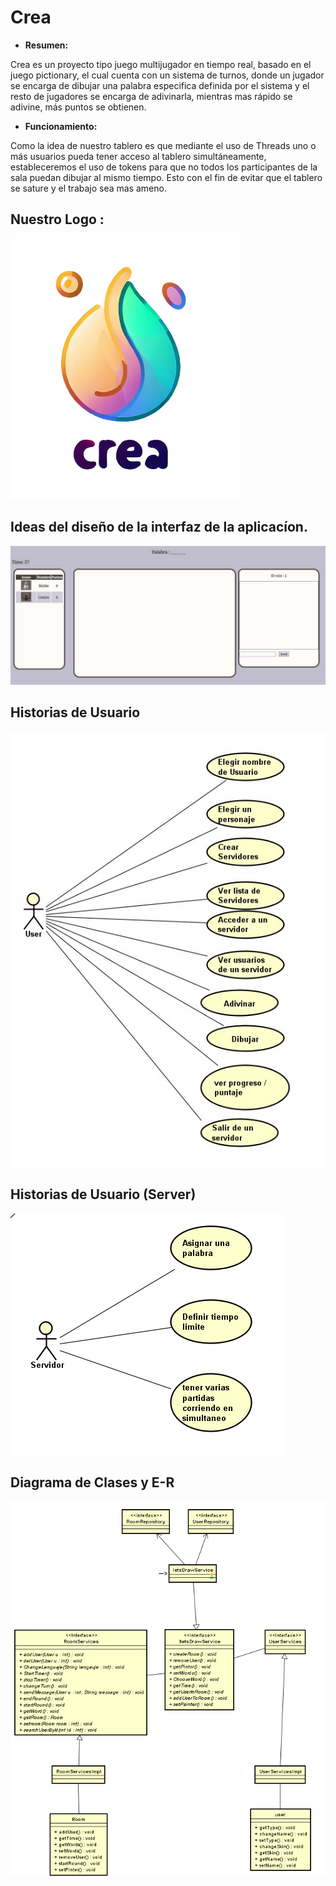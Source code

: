 # Crea
- **Resumen:**
  
Crea es un proyecto tipo juego multijugador en tiempo real, basado en el juego pictionary, el cual cuenta con un sistema de turnos, donde un jugador se encarga de dibujar una palabra especifica definida por el sistema y el resto de jugadores se encarga de adivinarla, mientras mas rápido se adivine, más puntos se obtienen.


- **Funcionamiento:**
  
Como la idea de nuestro tablero es que mediante el uso de Threads uno o más  usuarios pueda tener acceso al tablero simultáneamente, estableceremos el uso de tokens para que no todos los participantes de la sala puedan dibujar al mismo tiempo. Esto con el fin de evitar que el tablero se sature y el trabajo sea mas ameno.



## Nuestro Logo :

![img](https://github.com/CamiloCastiblanco/Crea/blob/main/img/logo.png)

## Ideas del diseño de la interfaz de la aplicacíon.

![img](https://github.com/CamiloCastiblanco/Crea/blob/main/img/img13.png)


## Historias de Usuario

![img](https://github.com/CamiloCastiblanco/Crea/blob/main/img/img2.png)

## Historias de Usuario (Server)

![img](https://github.com/CamiloCastiblanco/Crea/blob/main/img/img3.png)

## Diagrama de Clases y E-R

![img](https://github.com/CamiloCastiblanco/Crea/blob/main/img/img7.png)
